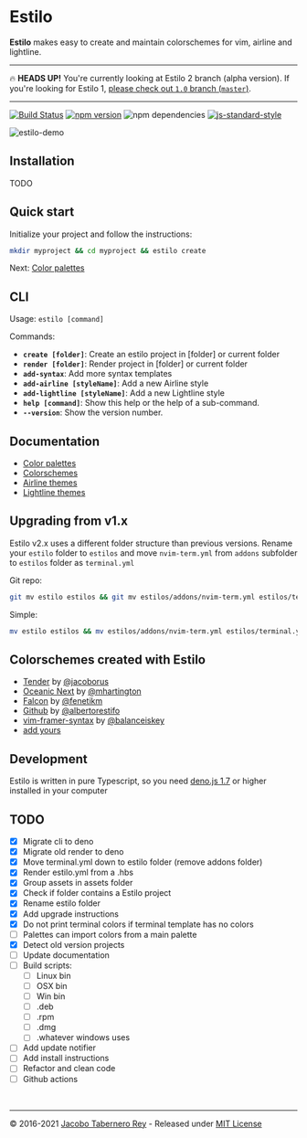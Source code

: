 # Estilo

**Estilo** makes easy to create and maintain colorschemes for vim, airline and
lightline.

---

:fire: **HEADS UP!** You're currently looking at Estilo 2 branch (alpha
version). If you're looking for Estilo 1,
[please check out `1.0` branch
(`master`)](https://github.com/jacoborus/estilo/tree/master).

---

[![Build Status](https://travis-ci.org/jacoborus/estilo.svg?branch=master)](https://travis-ci.org/jacoborus/estilo)
[![npm version](https://badge.fury.io/js/estilo.svg)](https://www.npmjs.com/package/estilo)
![npm dependencies](https://david-dm.org/jacoborus/estilo.svg)
[![js-standard-style](https://img.shields.io/badge/code%20style-standard-brightgreen.svg)](http://standardjs.com/)

![estilo-demo](https://cloud.githubusercontent.com/assets/829859/18419822/ea729490-7863-11e6-8d04-ddb327da68cd.gif)

## Installation

TODO

## Quick start

Initialize your project and follow the instructions:

```sh
mkdir myproject && cd myproject && estilo create
```

Next: [Color palettes](docs/color-palettes.md)

## CLI

Usage: `estilo [command]`

Commands:

- **`create [folder]`**: Create an estilo project in [folder] or current folder
- **`render [folder]`**: Render project in [folder] or current folder
- **`add-syntax`**: Add more syntax templates
- **`add-airline [styleName]`**: Add a new Airline style
- **`add-lightline [styleName]`**: Add a new Lightline style
- **`help [command]`**: Show this help or the help of a sub-command.
- **`--version`**: Show the version number.

## Documentation

- [Color palettes](docs/color-palettes.md)
- [Colorschemes](docs/colorschemes.md)
- [Airline themes](docs/airline.md)
- [Lightline themes](docs/lightline.md)

## Upgrading from v1.x

Estilo v2.x uses a different folder structure than previous versions. Rename
your `estilo` folder to `estilos` and move `nvim-term.yml` from `addons`
subfolder to `estilos` folder as `terminal.yml`

Git repo:

```sh
git mv estilo estilos && git mv estilos/addons/nvim-term.yml estilos/terminal.yml
```

Simple: 

```sh
mv estilo estilos && mv estilos/addons/nvim-term.yml estilos/terminal.yml
```

## Colorschemes created with Estilo

- [Tender](https://github.com/jacoborus/tender.vim) by
  [@jacoborus](https://github.com/jacoborus)
- [Oceanic Next](https://github.com/mhartington/oceanic-next) by
  [@mhartington](https://github.com/mhartington)
- [Falcon](https://github.com/fenetikm/falcon) by
  [@fenetikm](https://github.com/fenetikm)
- [Github](https://github.com/albertorestifo/github.vim) by
  [@albertorestifo](https://github.com/albertorestifo)
- [vim-framer-syntax](https://github.com/balanceiskey/vim-framer-syntax) by
  [@balanceiskey](https://github.com/balanceiskey)
- [add yours](https://github.com/jacoborus/estilo/issues/new)

## Development

Estilo is written in pure Typescript, so you need
[deno.js 1.7](https://deno.land/) or higher installed in your computer

## TODO

- [x] Migrate cli to deno
- [x] Migrate old render to deno
- [x] Move terminal.yml down to estilo folder (remove addons folder)
- [x] Render estilo.yml from a .hbs
- [x] Group assets in assets folder
- [x] Check if folder contains a Estilo project
- [x] Rename estilo folder
- [x] Add upgrade instructions
- [x] Do not print terminal colors if terminal template has no colors
- [ ] Palettes can import colors from a main palette
- [x] Detect old version projects
- [ ] Update documentation
- [ ] Build scripts:
  - [ ] Linux bin
  - [ ] OSX bin
  - [ ] Win bin
  - [ ] .deb
  - [ ] .rpm
  - [ ] .dmg
  - [ ] .whatever windows uses
- [ ] Add update notifier
- [ ] Add install instructions
- [ ] Refactor and clean code
- [ ] Github actions

<br>

---

© 2016-2021 [Jacobo Tabernero Rey](http://jacoborus.codes) - Released under
[MIT License](https://raw.github.com/jacoborus/estilo/master/LICENSE)
